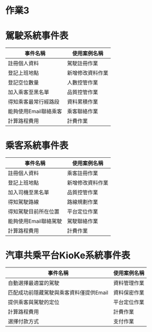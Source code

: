 # 作業3
# 駕駛系統事件表　
|  事件名稱   | 使用案例名稱  |
|  ----  | ----  |
| 註冊個人資料  | 駕駛註冊作業 |
| 登記上班地點  | 新增修改資料作業 |
| 登記空位數量  | 人數控管作業 |
| 加入乘客至黑名單 | 品質控管作業 |
| 得知乘客最常行經路段  | 資料累積作業 |
| 能夠使用Email聯絡乘客  | 乘客聯絡作業 |
| 計算路程費用  | 計費作業 |

# 乘客系統事件表　
|  事件名稱   | 使用案例名稱  |
|  ----  | ----  |
| 註冊個人資料  | 乘客註冊作業 |
| 登記上班地點  | 新增修改資料作業 |
| 加入司機至黑名單 | 品質控管作業 |
| 得知駕駛路線  | 路線規劃作業 |
| 得知駕駛目前所在位置  | 平台定位作業 |
| 能夠使用Email聯絡駕駛  | 駕駛聯絡作業 |
| 計算路程費用  | 計費作業 |

# 汽車共乘平台KioKe系統事件表
|  事件名稱   | 使用案例名稱  |
|  ----  | ----  |
| 自動選擇最適當的駕駛  | 資料管理作業 |
| 匹配成功前隱藏駕駛與乘客資料僅提供Email  | 資料保密作業 |
| 提供乘客與駕駛的定位  | 平台定位作業 |
| 計算路程費用  | 計費作業 |
|  選擇付款方式  | 支付作業  |